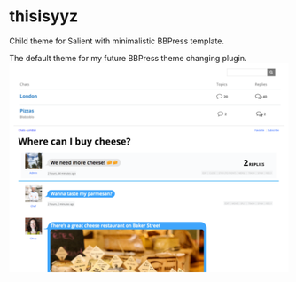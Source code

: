 # thisisyyz
Child theme for Salient with minimalistic BBPress template.

The default theme for my future BBPress theme changing plugin.
![This is it](https://raw.githubusercontent.com/vladlu/thisisyyz/master/screenshot.png)
